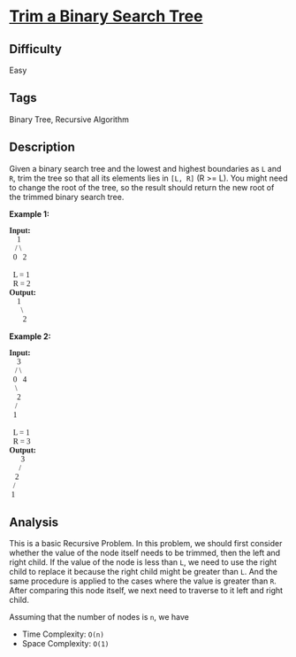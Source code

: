 # [Trim a Binary Search Tree](https://leetcode.com/problems/trim-a-binary-search-tree/)

## Difficulty

Easy

## Tags

Binary Tree, Recursive Algorithm

## Description

Given a binary search tree and the lowest and highest boundaries as `L` and `R`, trim the tree so that all its elements lies in `[L, R]` (R >= L). You might need to change the root of the tree, so the result should return the new root of the trimmed binary search tree.

**Example 1:**

<pre style="font-family: consolas">
<b>Input:</b>
    1
   / \
  0   2

  L = 1
  R = 2
<b>Output:</b>
    1
      \
       2
</pre>

**Example 2:**

<pre style="font-family: consolas">
<b>Input:</b>
    3
   / \
  0   4
   \
    2
   /
  1

  L = 1
  R = 3
<b>Output:</b>
      3
     / 
   2   
  /
 1
</pre>

## Analysis

This is a basic Recursive Problem. In this problem, we should first consider whether the value of the node itself needs to be trimmed, then the left and right child. If the value of the node is less than `L`, we need to use the right child to replace it because the right child might be greater than `L`. And the same procedure is applied to the cases where the value is greater than `R`. After comparing this node itself, we next need to traverse to it left and right child.

Assuming that the number of nodes is `n`, we have
- Time Complexity: `O(n)`
- Space Complexity: `O(1)`
